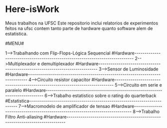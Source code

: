 # Here-isWork
Meus trabalhos na UFSC
Este repositorio inclui relatorios de experimentos feitos na ufsc contem tanto parte de hardware quanto software alem de estatistica.


#MENU#

1-->Trabalhando com Flip-Flops-Lógica Sequencial #Hardware-----------------------------------------------------------------------------
2-->Multiplexador e demultiplexador #Hardware-----------------------------------------------------------------------------
3-->Sensor de Luminosidade #Hardware-----------------------------------------------------------------------------
4-->Circuito resistor capacitor #Hardware-----------------------------------------------------------------------------
5-->Circuito em serie e paralelo #Hardware-----------------------------------------------------------------------------
6-->Trabalho estatistico sobre o rating do quarterback #Estatistica------------------------------------------------------------------------
7-->Macromodelo de amplificador de tensao #Hardware-----------------------------------------------------------------------------
8-->Trabalho Filtro Anti-aliasing #Hardware-----------------------------------------------------------------------------

